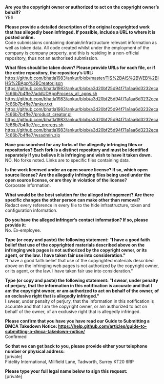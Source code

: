 **Are you the copyright owner or authorized to act on the copyright owner’s behalf?**  
YES

**Please provide a detailed description of the original copyrighted work that has allegedly been infringed. If possible, include a URL to where it is posted online.**  
Code submissions containing domain/infrastructure relevant information as well as token data. All code created whilst under the employment of the company is company property, and this is residing in a non-official repository, thus not an authorised submission.

**What files should be taken down? Please provide URLs for each file, or if the entire repository, the repository’s URL:**  
https://github.com/bhatla1983/ankur/blob/master/TIS%2BAIS%2BWEB%2BIHS%2BApp%2BCreator.json  
https://github.com/bhatla1983/ankur/blob/a3d20bf25d94f71a1aa6d3232eca7c66b7b4ffe7/addUDAppProcess_all_apps.sh  
https://github.com/bhatla1983/ankur/blob/a3d20bf25d94f71a1aa6d3232eca7c66b7b4ffe7/ankur.txt  
https://github.com/bhatla1983/ankur/blob/a3d20bf25d94f71a1aa6d3232eca7c66b7b4ffe7/product_creator.pl  
https://github.com/bhatla1983/ankur/blob/a3d20bf25d94f71a1aa6d3232eca7c66b7b4ffe7/uc_prereqs.sh  
https://github.com/bhatla1983/ankur/blob/a3d20bf25d94f71a1aa6d3232eca7c66b7b4ffe7/wsadmin.zip  

**Have you searched for any forks of the allegedly infringing files or repositories? Each fork is a distinct repository and must be identified separately if you believe it is infringing and wish to have it taken down.**  
NO. No forks noted. Links are to specific files containing data.

**Is the work licensed under an open source license? If so, which open source license? Are the allegedly infringing files being used under the open source license, or are they in violation of the license?**  
Corporate information.

**What would be the best solution for the alleged infringement? Are there specific changes the other person can make other than removal?**  
Redact every reference in every file to the hide infrastructure, token and configuration information.

**Do you have the alleged infringer’s contact information? If so, please provide it:**  
No. Ex-employee.

**Type (or copy and paste) the following statement: "I have a good faith belief that use of the copyrighted materials described above on the infringing web pages is not authorized by the copyright owner, or its agent, or the law. I have taken fair use into consideration."**  
"I have a good faith belief that use of the copyrighted materials described above on the infringing web pages is not authorized by the copyright owner, or its agent, or the law. I have taken fair use into consideration."

**Type (or copy and paste) the following statement: "I swear, under penalty of perjury, that the information in this notification is accurate and that I am the copyright owner, or am authorized to act on behalf of the owner, of an exclusive right that is allegedly infringed."**  
I swear, under penalty of perjury, that the information in this notification is accurate and that I am the copyright owner, or am authorized to act on behalf of the owner, of an exclusive right that is allegedly infringed.

**Please confirm that you have you have read our Guide to Submitting a DMCA Takedown Notice: https://help.github.com/articles/guide-to-submitting-a-dmca-takedown-notice/**  
Confirmed

**So that we can get back to you, please provide either your telephone number or physical address:**  
[private]  
Fidelity International, Millfield Lane, Tadworth, Surrey KT20 6RP

**Please type your full legal name below to sign this request:**  
[private]
